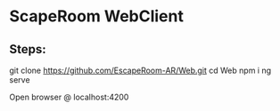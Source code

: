 # ScapeRoom WebClient

## Steps:

git clone https://github.com/EscapeRoom-AR/Web.git
cd Web
npm i
ng serve

Open browser @ localhost:4200
